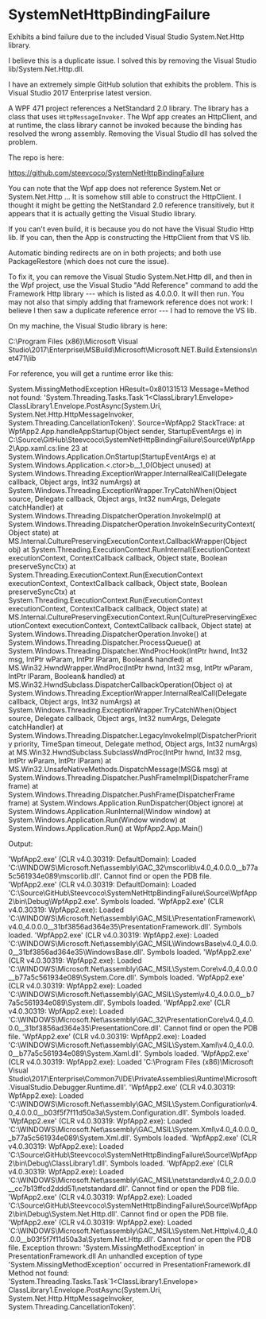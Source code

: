 # SystemNetHttpBindingFailure
Exhibits a bind failure due to the included Visual Studio System.Net.Http library.

I believe this is a duplicate issue. I solved this by removing the Visual Studio lib/System.Net.Http.dll.

I have an extremely simple GitHub solution that exhibits the problem. This is Visual Studio 2017 Enterprise latest version.

A WPF 471 project references a NetStandard 2.0 library. The library has a class that uses `HttpMessageInvoker`. The Wpf app creates an HttpClient, and at runtime, the class library cannot be invoked because the binding has resolved the wrong assembly. Removing the Visual Studio dll has solved the problem.

The repo is here:

https://github.com/steevcoco/SystemNetHttpBindingFailure

You can note that the Wpf app does not reference System.Net or System.Net.Http ... It is somehow still able to construct the HttpClient. I thought it might be getting the NetStandard 2.0 reference transitively, but it appears that it is actually getting the Visual Studio library.

If you can't even build, it is because you do not have the Visual Studio Http lib. If you can, then the App is constructing the HttpClient from that VS lib.

Automatic binding redirects are on in both projects; and both use PackageRestore (which does not cure the issue).

To fix it, you can remove the Visual Studio System.Net.Http dll, and then in the Wpf project, use the Visual Studio "Add Reference" command to add the Framework Http library --- which is listed as 4.0.0.0. It will then run. You may not also that simply adding that framework reference does not work: I believe I then saw a duplicate reference error --- I had to remove the VS lib.

On my machine, the Visual Studio library is here:

C:\Program Files (x86)\Microsoft Visual Studio\2017\Enterprise\MSBuild\Microsoft\Microsoft.NET.Build.Extensions\net471\lib

For reference, you will get a runtime error like this:

System.MissingMethodException
  HResult=0x80131513
  Message=Method not found: 'System.Threading.Tasks.Task`1<ClassLibrary1.Envelope> ClassLibrary1.Envelope.PostAsync(System.Uri, System.Net.Http.HttpMessageInvoker, System.Threading.CancellationToken)'.
  Source=WpfApp2
  StackTrace:
   at WpfApp2.App.handleAppStartup(Object sender, StartupEventArgs e) in C:\Source\GitHub\Steevcoco\SystemNetHttpBindingFailure\Source\WpfApp2\App.xaml.cs:line 23
   at System.Windows.Application.OnStartup(StartupEventArgs e)
   at System.Windows.Application.<.ctor>b__1_0(Object unused)
   at System.Windows.Threading.ExceptionWrapper.InternalRealCall(Delegate callback, Object args, Int32 numArgs)
   at System.Windows.Threading.ExceptionWrapper.TryCatchWhen(Object source, Delegate callback, Object args, Int32 numArgs, Delegate catchHandler)
   at System.Windows.Threading.DispatcherOperation.InvokeImpl()
   at System.Windows.Threading.DispatcherOperation.InvokeInSecurityContext(Object state)
   at MS.Internal.CulturePreservingExecutionContext.CallbackWrapper(Object obj)
   at System.Threading.ExecutionContext.RunInternal(ExecutionContext executionContext, ContextCallback callback, Object state, Boolean preserveSyncCtx)
   at System.Threading.ExecutionContext.Run(ExecutionContext executionContext, ContextCallback callback, Object state, Boolean preserveSyncCtx)
   at System.Threading.ExecutionContext.Run(ExecutionContext executionContext, ContextCallback callback, Object state)
   at MS.Internal.CulturePreservingExecutionContext.Run(CulturePreservingExecutionContext executionContext, ContextCallback callback, Object state)
   at System.Windows.Threading.DispatcherOperation.Invoke()
   at System.Windows.Threading.Dispatcher.ProcessQueue()
   at System.Windows.Threading.Dispatcher.WndProcHook(IntPtr hwnd, Int32 msg, IntPtr wParam, IntPtr lParam, Boolean& handled)
   at MS.Win32.HwndWrapper.WndProc(IntPtr hwnd, Int32 msg, IntPtr wParam, IntPtr lParam, Boolean& handled)
   at MS.Win32.HwndSubclass.DispatcherCallbackOperation(Object o)
   at System.Windows.Threading.ExceptionWrapper.InternalRealCall(Delegate callback, Object args, Int32 numArgs)
   at System.Windows.Threading.ExceptionWrapper.TryCatchWhen(Object source, Delegate callback, Object args, Int32 numArgs, Delegate catchHandler)
   at System.Windows.Threading.Dispatcher.LegacyInvokeImpl(DispatcherPriority priority, TimeSpan timeout, Delegate method, Object args, Int32 numArgs)
   at MS.Win32.HwndSubclass.SubclassWndProc(IntPtr hwnd, Int32 msg, IntPtr wParam, IntPtr lParam)
   at MS.Win32.UnsafeNativeMethods.DispatchMessage(MSG& msg)
   at System.Windows.Threading.Dispatcher.PushFrameImpl(DispatcherFrame frame)
   at System.Windows.Threading.Dispatcher.PushFrame(DispatcherFrame frame)
   at System.Windows.Application.RunDispatcher(Object ignore)
   at System.Windows.Application.RunInternal(Window window)
   at System.Windows.Application.Run(Window window)
   at System.Windows.Application.Run()
   at WpfApp2.App.Main()

Output:
   
'WpfApp2.exe' (CLR v4.0.30319: DefaultDomain): Loaded 'C:\WINDOWS\Microsoft.Net\assembly\GAC_32\mscorlib\v4.0_4.0.0.0__b77a5c561934e089\mscorlib.dll'. Cannot find or open the PDB file.
'WpfApp2.exe' (CLR v4.0.30319: DefaultDomain): Loaded 'C:\Source\GitHub\Steevcoco\SystemNetHttpBindingFailure\Source\WpfApp2\bin\Debug\WpfApp2.exe'. Symbols loaded.
'WpfApp2.exe' (CLR v4.0.30319: WpfApp2.exe): Loaded 'C:\WINDOWS\Microsoft.Net\assembly\GAC_MSIL\PresentationFramework\v4.0_4.0.0.0__31bf3856ad364e35\PresentationFramework.dll'. Symbols loaded.
'WpfApp2.exe' (CLR v4.0.30319: WpfApp2.exe): Loaded 'C:\WINDOWS\Microsoft.Net\assembly\GAC_MSIL\WindowsBase\v4.0_4.0.0.0__31bf3856ad364e35\WindowsBase.dll'. Symbols loaded.
'WpfApp2.exe' (CLR v4.0.30319: WpfApp2.exe): Loaded 'C:\WINDOWS\Microsoft.Net\assembly\GAC_MSIL\System.Core\v4.0_4.0.0.0__b77a5c561934e089\System.Core.dll'. Symbols loaded.
'WpfApp2.exe' (CLR v4.0.30319: WpfApp2.exe): Loaded 'C:\WINDOWS\Microsoft.Net\assembly\GAC_MSIL\System\v4.0_4.0.0.0__b77a5c561934e089\System.dll'. Symbols loaded.
'WpfApp2.exe' (CLR v4.0.30319: WpfApp2.exe): Loaded 'C:\WINDOWS\Microsoft.Net\assembly\GAC_32\PresentationCore\v4.0_4.0.0.0__31bf3856ad364e35\PresentationCore.dll'. Cannot find or open the PDB file.
'WpfApp2.exe' (CLR v4.0.30319: WpfApp2.exe): Loaded 'C:\WINDOWS\Microsoft.Net\assembly\GAC_MSIL\System.Xaml\v4.0_4.0.0.0__b77a5c561934e089\System.Xaml.dll'. Symbols loaded.
'WpfApp2.exe' (CLR v4.0.30319: WpfApp2.exe): Loaded 'C:\Program Files (x86)\Microsoft Visual Studio\2017\Enterprise\Common7\IDE\PrivateAssemblies\Runtime\Microsoft.VisualStudio.Debugger.Runtime.dll'. 
'WpfApp2.exe' (CLR v4.0.30319: WpfApp2.exe): Loaded 'C:\WINDOWS\Microsoft.Net\assembly\GAC_MSIL\System.Configuration\v4.0_4.0.0.0__b03f5f7f11d50a3a\System.Configuration.dll'. Symbols loaded.
'WpfApp2.exe' (CLR v4.0.30319: WpfApp2.exe): Loaded 'C:\WINDOWS\Microsoft.Net\assembly\GAC_MSIL\System.Xml\v4.0_4.0.0.0__b77a5c561934e089\System.Xml.dll'. Symbols loaded.
'WpfApp2.exe' (CLR v4.0.30319: WpfApp2.exe): Loaded 'C:\Source\GitHub\Steevcoco\SystemNetHttpBindingFailure\Source\WpfApp2\bin\Debug\ClassLibrary1.dll'. Symbols loaded.
'WpfApp2.exe' (CLR v4.0.30319: WpfApp2.exe): Loaded 'C:\WINDOWS\Microsoft.Net\assembly\GAC_MSIL\netstandard\v4.0_2.0.0.0__cc7b13ffcd2ddd51\netstandard.dll'. Cannot find or open the PDB file.
'WpfApp2.exe' (CLR v4.0.30319: WpfApp2.exe): Loaded 'C:\Source\GitHub\Steevcoco\SystemNetHttpBindingFailure\Source\WpfApp2\bin\Debug\System.Net.Http.dll'. Cannot find or open the PDB file.
'WpfApp2.exe' (CLR v4.0.30319: WpfApp2.exe): Loaded 'C:\WINDOWS\Microsoft.Net\assembly\GAC_MSIL\System.Net.Http\v4.0_4.0.0.0__b03f5f7f11d50a3a\System.Net.Http.dll'. Cannot find or open the PDB file.
Exception thrown: 'System.MissingMethodException' in PresentationFramework.dll
An unhandled exception of type 'System.MissingMethodException' occurred in PresentationFramework.dll
Method not found: 'System.Threading.Tasks.Task`1<ClassLibrary1.Envelope> ClassLibrary1.Envelope.PostAsync(System.Uri, System.Net.Http.HttpMessageInvoker, System.Threading.CancellationToken)'.
